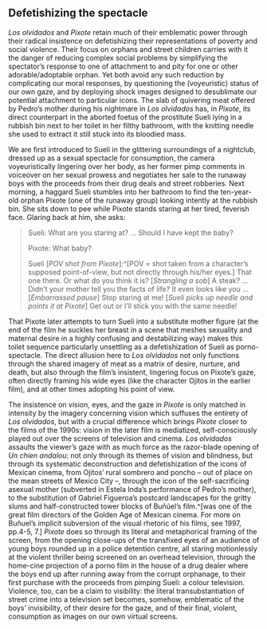﻿## Defetishizing the spectacle

*Los olvidados* and *Pixote* retain much of their emblematic power through their radical insistence on defetishizing their representations of poverty and social violence. Their focus on orphans and street children carries with it the danger of reducing complex social problems by simplifying the spectator’s response to one of attachment to and pity for one or other adorable/adoptable orphan. Yet both avoid any such reduction by complicating our moral responses, by questioning the (voyeuristic) status of our own gaze, and by deploying shock images designed to desublimate our potential attachment to particular icons. The slab of quivering meat offered by Pedro’s mother during his nightmare in *Los olvidados* has, in *Pixote*, its direct counterpart in the aborted foetus of the prostitute Sueli lying in a rubbish bin next to her toilet in her filthy bathroom, with the knitting needle she used to extract it still stuck into its bloodied mass.

We are first introduced to Sueli in the glittering surroundings of a nightclub, dressed up as a sexual spectacle for consumption, the camera voyeuristically lingering over her body, as her former pimp comments in voiceover on her sexual prowess and negotiates her sale to the runaway boys with the proceeds from their drug deals and street robberies. Next morning, a haggard Sueli stumbles into her bathroom to find the ten-year-old orphan Pixote (one of the runaway group) looking intently at the rubbish bin. She sits down to pee while Pixote stands staring at her tired, feverish face. Glaring back at him, she asks:

> Sueli: What are you staring at? … Should I have kept the baby?
>
> Pixote: What baby?
>
> Sueli \[*POV shot from Pixote*\]:^[POV = shot taken from a character’s supposed point-of-view, but not directly through his/her eyes.] That one there. Or what do you think it is? \[*Strangling a sob*\] A steak? … Didn’t your mother tell you the facts of life? It even looks like you … \[*Embarrassed pause*\] Stop staring at me! \[*Sueli picks up needle and points it at Pixote*\] Get out or I’ll stick you with the same needle!

That Pixote later attempts to turn Sueli into a substitute mother figure (at the end of the film he suckles her breast in a scene that meshes sexuality and maternal desire in a highly confusing and destabilizing way) makes this toilet sequence particularly unsettling as a defetishization of Sueli as porno-spectacle. The direct allusion here to *Los olvidados* not only functions through the shared imagery of meat as a matrix of desire, nurture, and death, but also through the film’s insistent, lingering focus on Pixote’s gaze, often directly framing his wide eyes (like the character Ojitos in the earlier film), and at other times adopting his point of view.

The insistence on vision, eyes, and the gaze in *Pixote* is only matched in intensity by the imagery concerning vision which suffuses the entirety of *Los olvidados*, but with a crucial difference which brings *Pixote* closer to the films of the 1990s: vision in the later film is mediatized, self-consciously played out over the screens of television and cinema. *Los olvidados* assaults the viewer’s gaze with as much force as the razor-blade opening of *Un chien andalou*: not only through its themes of vision and blindness, but through its systematic deconstruction and defetishization of the icons of Mexican cinema, from Ojitos’ rural sombrero and poncho – out of place on the mean streets of Mexico City –, through the icon of the self-sacrificing asexual mother (subverted in Estela Inda’s performance of Pedro’s mother), to the substitution of Gabriel Figueroa’s postcard landscapes for the gritty slums and half-constructed tower blocks of Buñúel’s film.^[was one of the great film directors of the Golden Age of Mexican cinema. For more on Buñuel’s implicit subversion of the visual rhetoric of his films, see 1997, pp.4-5, 7.] *Pixote* does so through its literal and metaphorical framing of the screen, from the opening close-ups of the transfixed eyes of an audience of young boys rounded up in a police detention centre, all staring motionlessly at the violent thriller being screened on an overhead television, through the home-cine projection of a porno film in the house of a drug dealer where the boys end up after running away from the corrupt orphanage, to their first purchase with the proceeds from pimping Sueli: a colour television. Violence, too, can be a claim to visibility: the literal transubstantiation of street crime into a television set becomes, somehow, emblematic of the boys’ invisibility, of their desire for the gaze, and of their final, violent, consumption as images on our own virtual screens.

